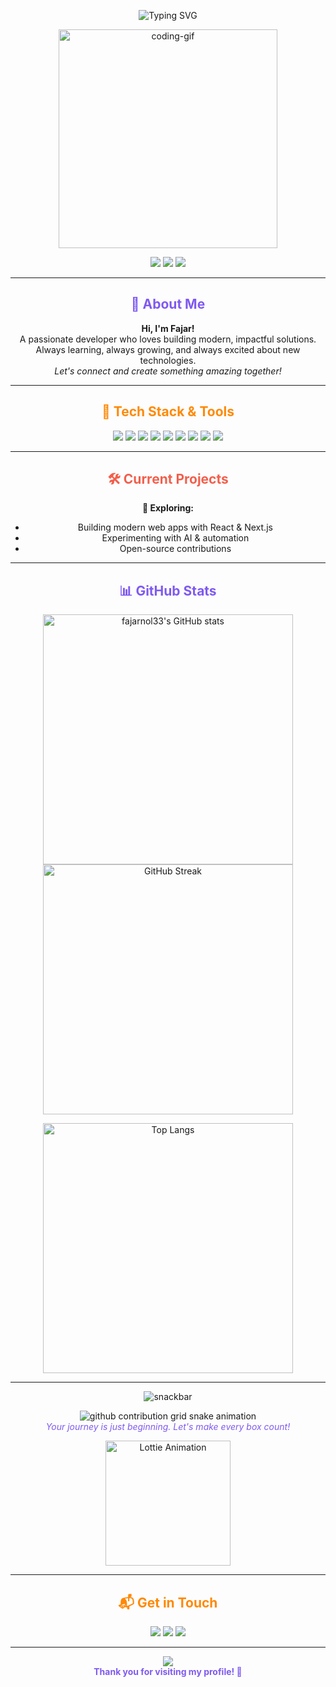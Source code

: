<!--
  README.md for fajarnol33's GitHub Profile
  Modern, aesthetic, and interactive portfolio-style profile
-->

<!-- Typing effect using SVG animation -->
<p align="center">
  <img src="https://readme-typing-svg.demolab.com?font=Fira+Code&size=32&pause=1000&color=7F5AF0&center=true&vCenter=true&width=700&lines=Hi%2C+I'm+Fajar+Nol;A+Passionate+Developer+%F0%9F%92%BB;Always+Learning+Modern+Tech!" alt="Typing SVG" />
</p>

<!-- Animated coding GIF -->
<p align="center">
  <img src="https://media.giphy.com/media/qgQUggAC3Pfv687qPC/giphy.gif" width="350" alt="coding-gif"/>
</p>

<!-- Stylish social badges -->
<p align="center">
  <a href="https://github.com/fajarnol33" target="_blank"><img src="https://img.shields.io/badge/GitHub-181717?style=for-the-badge&logo=github&logoColor=white"/></a>
  <a href="https://linkedin.com/in/fajarnol33" target="_blank"><img src="https://img.shields.io/badge/LinkedIn-0A66C2?style=for-the-badge&logo=linkedin&logoColor=white"/></a>
  <a href="https://instagram.com/fajarnol33" target="_blank"><img src="https://img.shields.io/badge/Instagram-E4405F?style=for-the-badge&logo=instagram&logoColor=white"/></a>
</p>

---

<!-- Bio Section -->
<h2 align="center" style="color:#7F5AF0;">👋 About Me</h2>
<p align="center">
  <b>Hi, I'm Fajar!</b> <br/>
  A passionate developer who loves building modern, impactful solutions.<br/>
  Always learning, always growing, and always excited about new technologies.<br/>
  <i>Let's connect and create something amazing together!</i>
</p>

---

<!-- Tech Stack -->
<h2 align="center" style="color:#FF8906;">🚀 Tech Stack & Tools</h2>
<p align="center">
  <img src="https://img.shields.io/badge/JavaScript-22223B?style=for-the-badge&logo=javascript&logoColor=F7DF1E"/>
  <img src="https://img.shields.io/badge/TypeScript-22223B?style=for-the-badge&logo=typescript&logoColor=3178C6"/>
  <img src="https://img.shields.io/badge/React-22223B?style=for-the-badge&logo=react&logoColor=61DAFB"/>
  <img src="https://img.shields.io/badge/Node.js-22223B?style=for-the-badge&logo=node.js&logoColor=339933"/>
  <img src="https://img.shields.io/badge/Python-22223B?style=for-the-badge&logo=python&logoColor=3776AB"/>
  <img src="https://img.shields.io/badge/Tailwind_CSS-22223B?style=for-the-badge&logo=tailwind-css&logoColor=06B6D4"/>
  <img src="https://img.shields.io/badge/Figma-22223B?style=for-the-badge&logo=figma&logoColor=F24E1E"/>
  <img src="https://img.shields.io/badge/Git-22223B?style=for-the-badge&logo=git&logoColor=F05032"/>
  <img src="https://img.shields.io/badge/VS_Code-22223B?style=for-the-badge&logo=visual-studio-code&logoColor=007ACC"/>
</p>

---

<!-- Projects Section -->
<h2 align="center" style="color:#F25F4C;">🛠️ Current Projects</h2>
<p align="center">
  <b>🔭 Exploring:</b> <br/>
  <ul align="center">
    <li>Building modern web apps with React & Next.js</li>
    <li>Experimenting with AI & automation</li>
    <li>Open-source contributions</li>
  </ul>
</p>

---

<!-- GitHub Stats Section -->
<h2 align="center" style="color:#7F5AF0;">📊 GitHub Stats</h2>
<p align="center">
  <img src="https://github-readme-stats.vercel.app/api?username=fajarnol33&show_icons=true&theme=react&hide_border=true&bg_color=22223B&title_color=7F5AF0&icon_color=FF8906" alt="fajarnol33's GitHub stats" width="400"/>
  <img src="https://github-readme-streak-stats.herokuapp.com/?user=fajarnol33&theme=react&hide_border=true&background=22223B&ring=FF8906&fire=FF8906&currStreakLabel=7F5AF0" alt="GitHub Streak" width="400"/>
</p>
<p align="center">
  <img src="https://github-readme-stats.vercel.app/api/top-langs/?username=fajarnol33&layout=compact&theme=react&hide_border=true&bg_color=22223B&title_color=FF8906" alt="Top Langs" width="400"/>
</p>

---

<!-- Snackbar-style Contribution Highlight -->
<p align="center">
  <img src="https://capsule-render.vercel.app/api?type=rect&color=7F5AF0,FF8906&height=30&section=header&text=🔥%20Keep%20the%20streak%20going!%20Every%20commit%20counts!%20🚀&fontSize=18&fontColor=fff" alt="snackbar"/>
</p>

<!-- Contribution Graph (otomatis oleh GitHub) -->
<p align="center">
  <img src="https://github.com/fajarnol33/fajarnol33/raw/output/github-contribution-grid-snake.svg" alt="github contribution grid snake animation"/>
  <br/>
  <i style="color:#7F5AF0;">Your journey is just beginning. Let's make every box count!</i>
</p>

<!-- Lottie Animation (fallback to GIF for GitHub compatibility) -->
<p align="center">
  <img src="https://assets10.lottiefiles.com/packages/lf20_kyu7xb1v.json.gif" width="200" alt="Lottie Animation"/>
  <!-- If Lottie is not supported, fallback to GIF -->
</p>

---

<!-- Contact Section -->
<h2 align="center" style="color:#FF8906;">📬 Get in Touch</h2>
<p align="center">
  <a href="mailto:fajarnol33@gmail.com"><img src="https://img.shields.io/badge/Email-FF8906?style=for-the-badge&logo=gmail&logoColor=white"/></a>
  <a href="https://linkedin.com/in/fajarnol33" target="_blank"><img src="https://img.shields.io/badge/LinkedIn-0A66C2?style=for-the-badge&logo=linkedin&logoColor=white"/></a>
  <a href="https://instagram.com/fajarnol33" target="_blank"><img src="https://img.shields.io/badge/Instagram-E4405F?style=for-the-badge&logo=instagram&logoColor=white"/></a>
</p>

---

<!-- Footer Snackbar/Reveal Effect (simulated with Markdown/HTML) -->
<p align="center">
  <img src="https://capsule-render.vercel.app/api?type=waving&color=7F5AF0,FF8906&height=100&section=footer"/>
  <br/>
  <b style="color:#7F5AF0;">Thank you for visiting my profile! 🚀</b>
</p>

<!--
  Color Palette:
  - Neon Blue: #7F5AF0
  - Soft Purple: #22223B
  - Sunset Orange: #FF8906
  - Accent Red: #F25F4C
-->
